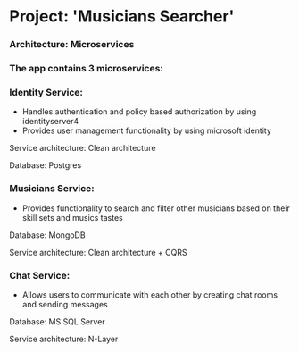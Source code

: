 # Project: 'Musicians Searcher'
### Architecture: Microservices
### The app contains 3 microservices:

### Identity Service:

- Handles authentication and policy based authorization by using identityserver4
- Provides user management functionality by using microsoft identity

Service architecture: Clean architecture

Database:  Postgres

### Musicians Service:

- Provides functionality to search and filter other musicians based on their skill sets and musics tastes

Database: MongoDB

Service architecture: Clean architecture + CQRS

### Chat Service:

- Allows users to communicate with each other by creating chat rooms and sending messages
  
Database: MS SQL Server

Service architecture: N-Layer
